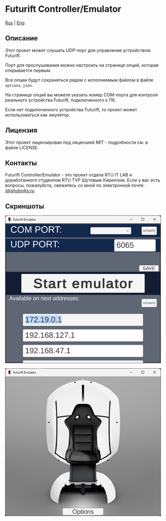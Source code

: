 # Futurift Controller/Emulator

[Rus](README.md) | [Eng](README_ENG.md)

## Описание

Этот проект может слушать UDP-порт для управления устройством Futurift.

Порт для прослушивания можно настроить на странице опций, которая открывается первым.

Все опции будут сохраняться рядом с исполняемым файлом в файле `options.json`.

На странице опций вы можете указать номер COM-порта для контроля реального устройства Futurift, подключенного к ПК.

Если нет подключенного устройства Futurift, то проект может использоваться как эмулятор.

## Лицензия

Этот проект лицензирован под лицензией MIT - подробности см. в файле LICENSE.

## Контакты

Futurift Controller/Emulator - это проект отдела RTU IT LAB и доработанного студентом RTU TVP Шутовым Кириллом. Если у вас есть вопросы, пожалуйста, свяжитесь со мной по электронной почте: <i@shutovks.ru>.

## Скриншоты

![Окно настроек](resources/images/image_1.png)

![Окно эмулятора](resources/images/image_2.png)
